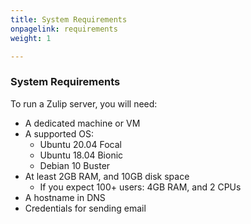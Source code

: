 ```yaml
---
title: System Requirements
onpagelink: requirements
weight: 1

---
```


### **System Requirements**

To run a Zulip server, you will need:

- A dedicated machine or VM
- A supported OS: 
  - Ubuntu 20.04 Focal
  - Ubuntu 18.04 Bionic
  - Debian 10 Buster
- At least 2GB RAM, and 10GB disk space 
  - If you expect 100+ users: 4GB RAM, and 2 CPUs
- A hostname in DNS
- Credentials for sending email
 
